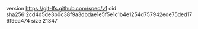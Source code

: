 version https://git-lfs.github.com/spec/v1
oid sha256:2cd4d5de3b0c38f9a3dbdae1e5f5e1c1b4e1254d757942ede75ded176f9ea474
size 21347
